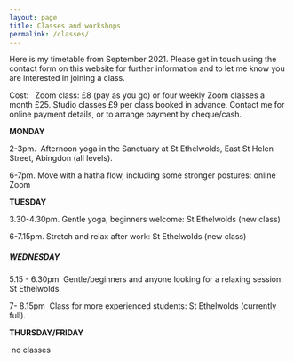 ```yaml
---
layout: page
title: Classes and workshops
permalink: /classes/
---
```


Here is my timetable from September 2021. Please get in touch using the contact form on this website for further information and to let me know you are interested in joining a class.

Cost:&nbsp; &nbsp;Zoom class: &pound;8 (pay as you go) or four weekly Zoom classes a month &pound;25. Studio classes &pound;9 per class booked in advance. Contact me for online payment details, or to arrange payment by cheque/cash.&nbsp;

**MONDAY**

2-3pm.&nbsp; Afternoon yoga in the Sanctuary at St Ethelwolds, East St Helen Street, Abingdon (all levels).

6-7pm. Move with a hatha flow, including some stronger postures: online Zoom

**TUESDAY**

3\.30-4.30pm. Gentle yoga, beginners welcome: St Ethelwolds (new class)

6-7.15pm. Stretch and relax after work: St Ethelwolds (new class)

##### **WEDNESDAY**

5\.15 - 6.30pm&nbsp; Gentle/beginners and anyone looking for a relaxing session: St Ethelwolds.

7- 8.15pm&nbsp; Class for more experienced students: St Ethelwolds (currently full).

**THURSDAY/FRIDAY**

&nbsp;no classes
